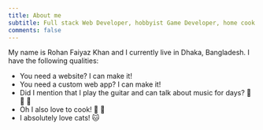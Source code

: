 ```yaml
---
title: About me
subtitle: Full stack Web Developer, hobbyist Game Developer, home cook and guitarist
comments: false
---
```


My name is Rohan Faiyaz Khan and I currently live in Dhaka, Bangladesh. I have the following qualities:

- You need a website? I can make it!
- You need a custom web app? I can make it!
- Did I mention that I play the guitar and can talk about music for days? :musical_note: :guitar: :musical_note:
- Oh I also love to cook! :stew: :curry:
- I absolutely love cats! :cat:
